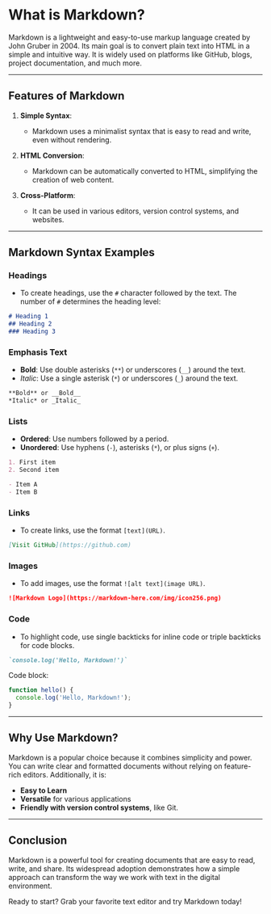 <!-- 
layout: default
title: What is Markdown?
meta-description: in this article you will know more about Markdown.
meta-locale: auto-generated
meta-type: article
meta-title: Know more about MD!
meta-url: auto-generated (should we use env var?)
meta-name: My site name
-->

# What is Markdown?

Markdown is a lightweight and easy-to-use markup language created by John Gruber in 2004. Its main goal is to convert plain text into HTML in a simple and intuitive way. It is widely used on platforms like GitHub, blogs, project documentation, and much more.

---

## Features of Markdown

1. **Simple Syntax**:
   - Markdown uses a minimalist syntax that is easy to read and write, even without rendering.

2. **HTML Conversion**:
   - Markdown can be automatically converted to HTML, simplifying the creation of web content.

3. **Cross-Platform**:
   - It can be used in various editors, version control systems, and websites.

---

## Markdown Syntax Examples

### Headings

- To create headings, use the `#` character followed by the text. The number of `#` determines the heading level:

```markdown
# Heading 1
## Heading 2
### Heading 3
```

### Emphasis Text

- **Bold**: Use double asterisks (`**`) or underscores (`__`) around the text.
- *Italic*: Use a single asterisk (`*`) or underscores (`_`) around the text.

```markdown
**Bold** or __Bold__
*Italic* or _Italic_
```

### Lists

- **Ordered**: Use numbers followed by a period.
- **Unordered**: Use hyphens (`-`), asterisks (`*`), or plus signs (`+`).

```markdown
1. First item
2. Second item

- Item A
- Item B
```

### Links

- To create links, use the format `[text](URL)`.

```markdown
[Visit GitHub](https://github.com)
```

### Images

- To add images, use the format `![alt text](image URL)`.

```markdown
![Markdown Logo](https://markdown-here.com/img/icon256.png)
```

### Code

- To highlight code, use single backticks for inline code or triple backticks for code blocks.

```markdown
`console.log('Hello, Markdown!')`
```

Code block:

```javascript
function hello() {
  console.log('Hello, Markdown!');
}
```

---

## Why Use Markdown?

Markdown is a popular choice because it combines simplicity and power. You can write clear and formatted documents without relying on feature-rich editors. Additionally, it is:

- **Easy to Learn**
- **Versatile** for various applications
- **Friendly with version control systems**, like Git.

---

## Conclusion

Markdown is a powerful tool for creating documents that are easy to read, write, and share. Its widespread adoption demonstrates how a simple approach can transform the way we work with text in the digital environment.

Ready to start? Grab your favorite text editor and try Markdown today!

